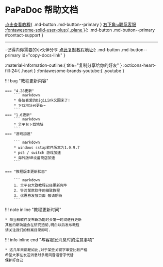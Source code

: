 # PaPaDoc 帮助文档

[点击查看教程](./help/index.md){ .md-button .md-button--primary }
[右下角↘️联系客服 :fontawesome-solid-user-plus:{ .plane }](javascript:void(0);){: .md-button .md-button--primary #contact-support }


---

-记得向你需要的小伙伴分享 [点此复制教程地址](javascript:void(0);){: .md-button .md-button--primary id="copy-docs-link" }

:material-information-outline:{ title="复制分享给你的好友" }
:octicons-heart-fill-24:{ .heart }   :fontawesome-brands-youtube:{ .youtube }



!!! bug "教程更新内容"

    === "4.28更新"
        ``` markdown
        * 各位喜爱的DigiLink又回来了!
        * 下载地址已更新~
        ```
    === "1.6更新"
        ``` markdown
        * 全平台下载地址
        ```
    === "游戏加速"

        ``` markdown
        * windows sstap软件版本为1.0.9.7
        * ps5 / switch 游戏加速
        * 海外版VR设备商店加速
        ```

    === "教程版本更新状态"

        ``` markdown
        1. 全平台大致教程已经更新完毕
        2. 针对某款软件的细致教程
        3. 优惠券发放页面 敬请期待
        ```

!!! note inline "教程更新时间"

    * 每当有软件发布新功能时会第一时间进行更新
    其他的新功能会在研究透彻,明白以后发布教程
    请关注我们的档案目录即可.


!!! info inline end "与客服发消息时的注意事项"

    * 这几年来都是如此,对于某些关键字审查比较严格
    希望大家在发送消息时多用同音谐音字代替
    保护好自己

